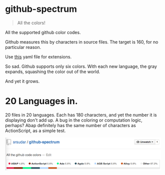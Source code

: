 # github-spectrum

> All the colors!

All the supported github color codes.

Github measures this by characters in source files. The target is 160, for no
particular reason.

Use
[this](https://github.com/github/linguist/blob/master/lib/linguist/languages.yml)
yaml file for extensions.

So sad. Github supports only six colors. With each new language, the gray
expands, squashing the color out of the world.

And yet it grows.


# 20 Languages in.

20 files in 20 languages. Each has 180 characters, and yet the number it is
displaying don't add up. A bug in the coloring or computation logic, perhaps?
Abap definitely has the same number of characters as ActionScript, as a simple
test.

![Broken math at 20 languages](./img/20_languages.png)
